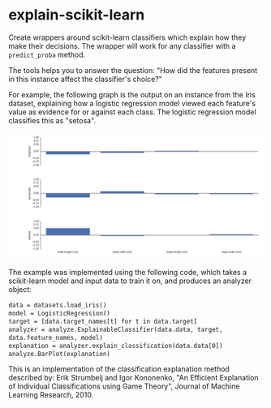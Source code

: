 # explain-scikit-learn
Create wrappers around scikit-learn classifiers which explain how they make their decisions. The wrapper will work for any classifier with a `predict_proba` method.

The tools helps you to answer the question: "How did the features present in this instance affect the classifier's choice?"

For example, the following graph is the output on an instance from the Iris dataset, explaining how a logistic regression model viewed each feature's value as evidence for or against each class. The logistic regression model classifies this as "setosa".


![ScreenShot](iris_example.png)

The example was implemented using the following code, which takes a scikit-learn model and input data to train it on, and produces an analyzer object:
```
data = datasets.load_iris()
model = LogisticRegression()
target = [data.target_names[t] for t in data.target]
analyzer = analyze.ExplainableClassifier(data.data, target, data.feature_names, model)
explanation = analyzer.explain_classification(data.data[0])
analyze.BarPlot(explanation)
```

This is an implementation of the classification explanation method described by:
  Erik Strumbelj and Igor Kononenko, "An Efficient Explanation of Individual Classifications using Game Theory", Journal of Machine Learning Research, 2010.
  
